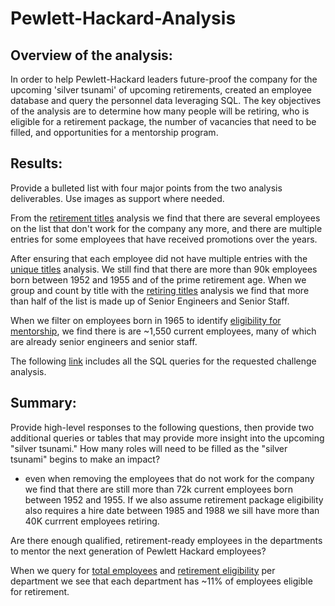 # Pewlett-Hackard-Analysis


## Overview of the analysis: 

In order to help Pewlett-Hackard leaders future-proof the company for the upcoming 'silver tsunami' of upcoming retirements, created an employee database and query the personnel data leveraging SQL.  The key objectives of the analysis are to determine how many people will be retiring, who is eligible for a retirement package, the number of vacancies that need to be filled, and opportunities for a mentorship program.


## Results: 

Provide a bulleted list with four major points from the two analysis deliverables. Use images as support where needed.

From the [retirement titles](https://github.com/Christopheremorgan/Pewlett-Hackard-Analysis/blob/main/Data/retirement_titles.csv) analysis we find that there are several employees on the list that don't work for the company any more, and there are multiple entries for some employees that have received promotions over the years. 

After ensuring that each employee did not have multiple entries with the [unique titles](https://github.com/Christopheremorgan/Pewlett-Hackard-Analysis/blob/main/Data/unique_titles.csv) analysis.  We still find that there are more than 90k employees born between 1952 and 1955 and of the prime retirement age.  When we group and count by title with the [retiring titles](https://github.com/Christopheremorgan/Pewlett-Hackard-Analysis/blob/main/Data/retiring_titles.csv) analysis we find that more than half of the list is made up of Senior Engineers and Senior Staff.

When we filter on employees born in 1965 to identify [eligibility for mentorship](https://github.com/Christopheremorgan/Pewlett-Hackard-Analysis/blob/main/Data/mentorship_eligibility.csv), we find there is are ~1,550 current employees, many of which are already senior engineers and senior staff.

The following [link](https://github.com/Christopheremorgan/Pewlett-Hackard-Analysis/blob/main/Queries/Employee_Database_challenge.sql) includes all the SQL queries for the requested challenge analysis.

## Summary: 
Provide high-level responses to the following questions, then provide two additional queries or tables that may provide more insight into the upcoming "silver tsunami."
How many roles will need to be filled as the "silver tsunami" begins to make an impact?
 - even when removing the employees that do not work for the company we find that there are still more than 72k current employees born between 1952 and 1955.  If we also assume retirement package eligibility also requires a hire date between 1985 and 1988 we sill have more than 40K currrent employees retiring.

Are there enough qualified, retirement-ready employees in the departments to mentor the next generation of Pewlett Hackard employees?

When we query for [total employees](https://github.com/Christopheremorgan/Pewlett-Hackard-Analysis/blob/0a59f23ca5f09eacc24c3b7767ad6475086ec9a1/Data/employee_count_by_dept.csv) and [retirement eligibility](https://github.com/Christopheremorgan/Pewlett-Hackard-Analysis/blob/0a59f23ca5f09eacc24c3b7767ad6475086ec9a1/Data/retirement_count_by_dept.csv) per department we see that each department has ~11% of employees eligible for retirement.
